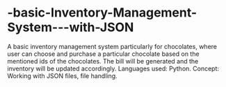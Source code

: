 # -basic-Inventory-Management-System---with-JSON

A basic inventory management system particularly for chocolates, where user can choose and purchase a particular chocolate based on the mentioned ids of the chocolates. The bill will be generated and the inventory will be updated accordingly. Languages used: Python. Concept: Working with JSON files, file handling.
